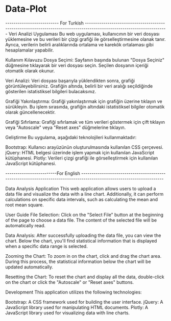 # Data-Plot
 -------------------------- For Turkish ----------------------------------------------------------------------------------------------------------------------
Veri Analizi Uygulaması
Bu web uygulaması, kullanıcının bir veri dosyası yüklemesine ve bu verileri bir çizgi grafiği ile görselleştirmesine olanak tanır. Ayrıca, verilerin belirli aralıklarında ortalama ve karekök ortalaması gibi hesaplamalar yapabilir.

Kullanım Kılavuzu
Dosya Seçimi: Sayfanın başında bulunan "Dosya Seçiniz" düğmesine tıklayarak bir veri dosyası seçin. Seçilen dosyanın içeriği otomatik olarak okunur.

Veri Analizi: Veri dosyası başarıyla yüklendikten sonra, grafiği görüntüleyebilirsiniz. Grafiğin altında, belirli bir veri aralığı seçildiğinde gösterilen istatistiksel bilgileri bulacaksınız.

Grafiği Yakınlaştırma: Grafiği yakınlaştırmak için grafiğin üzerine tıklayın ve sürükleyin. Bu işlem sırasında, grafiğin altındaki istatistiksel bilgiler otomatik olarak güncellenecektir.

Grafiği Sıfırlama: Grafiği sıfırlamak ve tüm verileri göstermek için çift tıklayın veya "Autoscale" veya "Reset axes" düğmelerine tıklayın.

Geliştirme
Bu uygulama, aşağıdaki teknolojileri kullanmaktadır:

Bootstrap: Kullanıcı arayüzünün oluşturulmasında kullanılan CSS çerçevesi.
jQuery: HTML belgesi üzerinde işlem yapmak için kullanılan JavaScript kütüphanesi.
Plotly: Verileri çizgi grafiği ile görselleştirmek için kullanılan JavaScript kütüphanesi.

 -------------------------For English ----------------------------------------------------------------------------------------------------------------------
 
Data Analysis Application
This web application allows users to upload a data file and visualize the data with a line chart. Additionally, it can perform calculations on specific data intervals, such as calculating the mean and root mean square.

User Guide
File Selection: Click on the "Select File" button at the beginning of the page to choose a data file. The content of the selected file will be automatically read.

Data Analysis: After successfully uploading the data file, you can view the chart. Below the chart, you'll find statistical information that is displayed when a specific data range is selected.

Zooming the Chart: To zoom in on the chart, click and drag the chart area. During this process, the statistical information below the chart will be updated automatically.

Resetting the Chart: To reset the chart and display all the data, double-click on the chart or click the "Autoscale" or "Reset axes" buttons.

Development
This application utilizes the following technologies:

Bootstrap: A CSS framework used for building the user interface.
jQuery: A JavaScript library used for manipulating HTML documents.
Plotly: A JavaScript library used for visualizing data with line charts.
